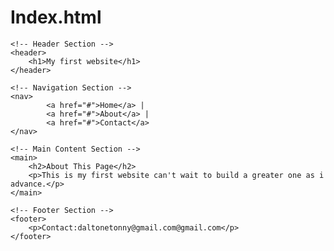 # Index.html
<!DOCTYPE html>
<html lang="en">
<head>
    <meta charset="UTF-8">
    <meta name="viewport" content="width=device-width, initial-scale=1.0">
    <title>First website</title>
</head>
<body>

    <!-- Header Section -->
    <header>
        <h1>My first website</h1>
    </header>

    <!-- Navigation Section -->
    <nav>
            <a href="#">Home</a> |
            <a href="#">About</a> |
            <a href="#">Contact</a>
    </nav>

    <!-- Main Content Section -->
    <main>
        <h2>About This Page</h2>
        <p>This is my first website can't wait to build a greater one as i advance.</p>
    </main>

    <!-- Footer Section -->
    <footer>
        <p>Contact:daltonetonny@gmail.com@gmail.com</p>
    </footer>

</body>
</html>


